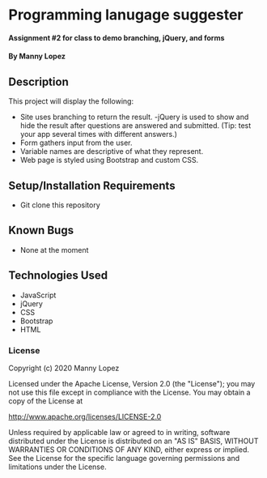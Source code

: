 # Programming lanugage suggester

#### Assignment #2 for class to demo branching, jQuery, and forms

#### By Manny Lopez

## Description

This project will display the following:

- Site uses branching to return the result.
-jQuery is used to show and hide the result after questions are answered and submitted. (Tip: test your app several times with different answers.)
- Form gathers input from the user.
- Variable names are descriptive of what they represent.
- Web page is styled using Bootstrap and custom CSS.


## Setup/Installation Requirements

- Git clone this repository

## Known Bugs

- None at the moment

## Technologies Used

- JavaScript
- jQuery
- CSS
- Bootstrap
- HTML

### License

Copyright (c) 2020 Manny Lopez

Licensed under the Apache License, Version 2.0 (the "License"); you may not use this file except in compliance with the License. You may obtain a copy of the License at

http://www.apache.org/licenses/LICENSE-2.0

Unless required by applicable law or agreed to in writing, software distributed under the License is distributed on an "AS IS" BASIS, WITHOUT WARRANTIES OR CONDITIONS OF ANY KIND, either express or implied. See the License for the specific language governing permissions and limitations under the License.
